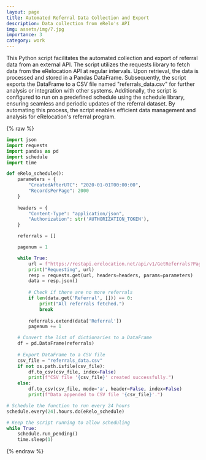```yaml
---
layout: page
title: Automated Referral Data Collection and Export
description: Data collection from eRelo's API
img: assets/img/7.jpg
importance: 3
category: work
---
```


This Python script facilitates the automated collection and export of referral data from an external API. The script utilizes the requests library to fetch data from the eRelocation API at regular intervals. Upon retrieval, the data is processed and stored in a Pandas DataFrame. Subsequently, the script exports the DataFrame to a CSV file named "referrals_data.csv" for further analysis or integration with other systems. Additionally, the script is configured to run on a predefined schedule using the schedule library, ensuring seamless and periodic updates of the referral dataset. By automating this process, the script enables efficient data management and analysis for eRelocation's referral program.

{% raw %}
```python
import json 
import requests
import pandas as pd
import schedule
import time

def eRelo_schedule():
    parameters = {
        "CreatedAfterUTC": "2020-01-01T00:00:00",
        "RecordsPerPage": 2000
    }
    
    headers = {
        "Content-Type": "application/json",
        "Authorization": str('AUTHORIZATION_TOKEN'),
    }

    referrals = []

    pagenum = 1

    while True:
        url = f"https://restapi.erelocation.net/api/v1/GetReferrals?PageNum={pagenum}"
        print("Requesting", url)
        resp = requests.get(url, headers=headers, params=parameters)
        data = resp.json()
        
        # Check if there are no more referrals
        if len(data.get('Referral', [])) == 0:
            print("All referrals fetched.")
            break
        
        referrals.extend(data['Referral'])
        pagenum += 1

    # Convert the list of dictionaries to a DataFrame
    df = pd.DataFrame(referrals)
    
    # Export DataFrame to a CSV file
    csv_file = "referrals_data.csv"
    if not os.path.isfile(csv_file):
        df.to_csv(csv_file, index=False)
        print(f"CSV file '{csv_file}' created successfully.")
    else:
        df.to_csv(csv_file, mode='a', header=False, index=False)
        print(f"Data appended to CSV file '{csv_file}'.")

# Schedule the function to run every 24 hours
schedule.every(24).hours.do(eRelo_schedule)

# Keep the script running to allow scheduling
while True:
    schedule.run_pending()
    time.sleep(1)
```

{% endraw %}
